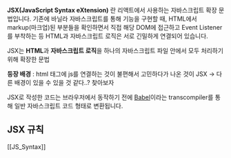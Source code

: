 **JSX(JavaScript Syntax eXtension)** 란 리액트에서 사용하는 자바스크립트 확장 문법입니다. 기존에 바닐라 자바스크립트를 통해 기능을 구현할 때, HTML에서 markup(마크업)된 부분들을 확인하면서 직접 해당 DOM에 접근하고 Event Listener를 부착하는 등 HTML과 자바스크립트 로직은 서로 긴밀하게 연결되어 있습니다. 

JSX는 **HTML**과 **자바스크립트 로직**을 하나의 자바스크립트 파일 안에서 모두 처리하기 위해 확장한 문법

**등장 배경** : html 태그에 js를 연결하는 것이 불편해서 고민하다가 나온 것이 JSX
-> 다른 배경이 있을 수 있을 것 같다..? 찾아보자


JSX로 작성한 코드는 브라우저에서 동작하기 전에 [Babel](https://babeljs.io/)이라는 transcompiler를 통해 일반 자바스크립트 코드 형태로 변환됩니다.

## JSX 규칙
[[JS_Syntax]]

